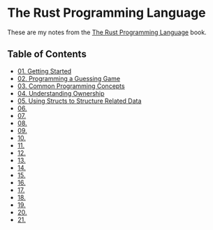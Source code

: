 # The Rust Programming Language

These are my notes from the [The Rust Programming Language](https://doc.rust-lang.org/book/title-page.html) book.

## Table of Contents

- [01. Getting Started](./01-getting-started/)
- [02. Programming a Guessing Game](./02-programming-a-guessing-game/)
- [03. Common Programming Concepts]()
- [04. Understanding Ownership]()
- [05. Using Structs to Structure Related Data]()
- [06. ]()
- [07. ]()
- [08. ]()
- [09. ]()
- [10. ]()
- [11. ]()
- [12. ]()
- [13. ]()
- [14. ]()
- [15. ]()
- [16. ]()
- [17. ]()
- [18. ]()
- [19. ]()
- [20. ]()
- [21. ]()


